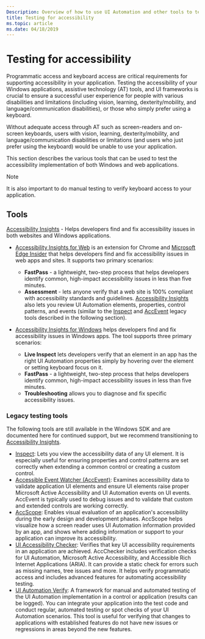 ```yaml
---
Description: Overview of how to use UI Automation and other tools to test your apps.
title: Testing for accessibility
ms.topic: article
ms.date: 04/18/2019
---
```


# Testing for accessibility

Programmatic access and keyboard access are critical requirements for supporting accessibility in your application. Testing the accessibility of your Windows applications, assistive technology (AT) tools, and UI frameworks is crucial to ensure a successful user experience for people with various disabilities and limitations (including vision, learning, dexterity/mobility, and language/communication disabilities), or those who simply prefer using a keyboard.

Without adequate access through AT such as screen-readers and on-screen keyboards, users with vision, learning, dexterity/mobility, and language/communication disabilities or limitations (and users who just prefer using the keyboard) would be unable to use your application.

This section describes the various tools that can be used to test the accessibility implementation of both Windows and web applications.

> [!NOTE]
> It is also important to do manual testing to verify keyboard access to your application.

## Tools

[Accessibility Insights](https://accessibilityinsights.io/) - Helps developers find and fix accessibility issues in both websites and Windows applications.

- [Accessibility Insights for Web](https://accessibilityinsights.io/docs/web/overview) is an extension for Chrome and [Microsoft Edge Insider](https://www.microsoftedgeinsider.com) that helps developers find and fix accessibility issues in web apps and sites. It supports two primary scenarios:
  - **FastPass** - a lightweight, two-step process that helps developers identify common, high-impact accessibility issues in less than five minutes.  
  - **Assessment** - lets anyone verify that a web site is 100% compliant with accessibility standards and guidelines. [Accessibility Insights](https://accessibilityinsights.io/) also lets you review UI Automation elements, properties, control patterns, and events (similar to the [Inspect](/windows/desktop/winauto/inspect-objects) and [AccEvent](/windows/desktop/winauto/accessible-event-watcher) legacy tools described in the following section).

- [Accessibility Insights for Windows](https://accessibilityinsights.io/docs/windows/overview) helps developers find and fix accessibility issues in Windows apps. The tool supports three primary scenarios:
  - **Live Inspect** lets developers verify that an element in an app has the right UI Automation properties simply by hovering over the element or setting keyboard focus on it.
  - **FastPass** - a lightweight, two-step process that helps developers identify common, high-impact accessibility issues in less than five minutes.
  - **Troubleshooting** allows you to diagnose and fix specific accessibility issues.

### Legacy testing tools

The following tools are still available in the Windows SDK and are documented here for continued support, but we recommend transitioning to [Accessibility Insights](https://accessibilityinsights.io/).

- [Inspect](/windows/desktop/winauto/inspect-objects): Lets you view the accessibility data of any UI element. It is especially useful for ensuring properties and control patterns are set correctly when extending a common control or creating a custom control.
- [Accessible Event Watcher (AccEvent)](/windows/desktop/winauto/accessible-event-watcher): Examines accessibility data to validate application UI elements and ensure UI elements raise proper Microsoft Active Accessibility and UI Automation events on UI events. AccEvent is typically used to debug issues and to validate that custom and extended controls are working correctly.
- [AccScope](/windows/desktop/winauto/accscope): Enables visual evaluation of an application's accessibility during the early design and development phases. AccScope helps visualize how a screen reader uses UI Automation information provided by an app, and shows where adding information or support to your application can improve its accessibility.
- [UI Accessibility Checker](/windows/desktop/winauto/ui-accessibility-checker): Verifies that key UI accessibility requirements in an application are achieved. AccChecker includes verification checks for UI Automation, Microsoft Active Accessibility, and Accessible Rich Internet Applications (ARIA). It can provide a static check for errors such as missing names, tree issues and more. It helps verify programmatic access and includes advanced features for automating accessibility testing.
- [UI Automation Verify](/windows/desktop/winauto/ui-automation-verify): A framework for manual and automated testing of the UI Automation implementation in a control or application (results can be logged). You can integrate your application into the test code and conduct regular, automated testing or spot checks of your UI Automation scenarios. This tool is useful for verifying that changes to applications with established features do not have new issues or regressions in areas beyond the new features.